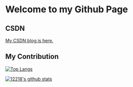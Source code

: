 # Welcome to my Github Page

## CSDN
<a href="https://blog.csdn.net/weixin_44338780">My CSDN blog is here.</a>

## My Contribution

[![Top Langs](https://github-readme-stats.vercel.app/api/top-langs/?username=12218&show_icons=true&theme=dark)](https://blog.csdn.net/weixin_44338780)

[![12218's github stats](https://github-readme-stats.vercel.app/api?username=12218&show_icons=true&theme=dark)](https://github.com/12218)
<!DOCTYPE html>
<html lang="en">

<head>
    <meta charset="UTF-8">
    <meta name="viewport" content="width=device-width, initial-scale=1.0">
    <meta http-equiv="X-UA-Compatible" content="ie=edge">
    <title>Live2D看板娘</title>
    <script src="https://cdn.jsdelivr.net/npm/jquery/dist/jquery.min.js"></script>
	<link rel="stylesheet" href="https://cdn.jsdelivr.net/npm/font-awesome/css/font-awesome.min.css"/>
	<script src="https://cdn.jsdelivr.net/gh/stevenjoezhang/live2d-widget/autoload.js"></script>
</head>

<body>

</body>

</html>
